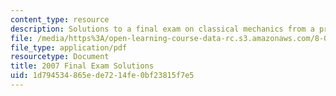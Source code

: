 ```yaml
---
content_type: resource
description: Solutions to a final exam on classical mechanics from a previous semester.
file: /media/https%3A/open-learning-course-data-rc.s3.amazonaws.com/8-012-physics-i-classical-mechanics-fall-2008/1d794534865ede7214fe0bf23815f7e5_2007_final_sol.pdf
file_type: application/pdf
resourcetype: Document
title: 2007 Final Exam Solutions
uid: 1d794534-865e-de72-14fe-0bf23815f7e5
---
```

